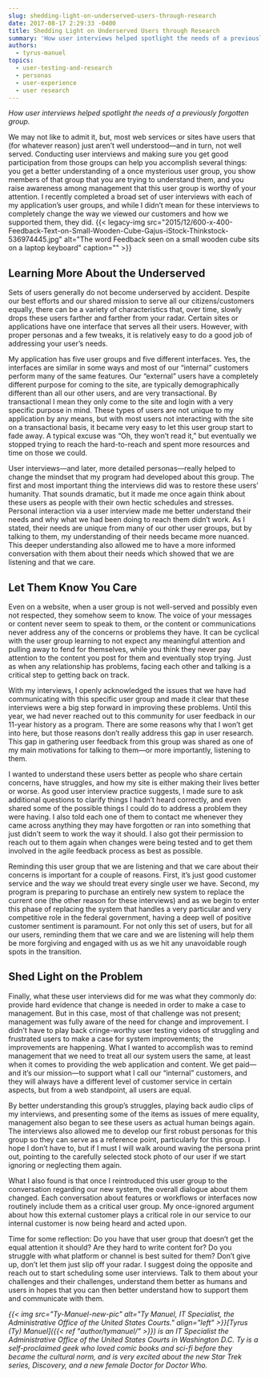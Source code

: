 ```yaml
---
slug: shedding-light-on-underserved-users-through-research
date: 2017-08-17 2:29:33 -0400
title: Shedding Light on Underserved Users through Research
summary: 'How user interviews helped spotlight the needs of a previously forgotten group.  We may not like to admit it, but, most web services or sites have users that (for whatever reason) just aren’t well understood&mdash;and in turn, not well served. Conducting user interviews and making sure you get good participation from those groups can help'
authors:
  - tyrus-manuel
topics:
  - user-testing-and-research
  - personas
  - user-experience
  - user research
---
```


_How user interviews helped spotlight the needs of a previously forgotten group._

We may not like to admit it, but, most web services or sites have users that (for whatever reason) just aren’t well understood—and in turn, not well served. Conducting user interviews and making sure you get good participation from those groups can help you accomplish several things: you get a better understanding of a once mysterious user group, you show members of that group that you are trying to understand them, and you raise awareness among management that this user group is worthy of your attention. I recently completed a broad set of user interviews with each of my application’s user groups, and while I didn’t mean for these interviews to completely change the way we viewed our customers and how we supported them, they did. {{< legacy-img src="2015/12/600-x-400-Feedback-Text-on-Small-Wooden-Cube-Gajus-iStock-Thinkstock-536974445.jpg" alt="The word Feedback seen on a small wooden cube sits on a laptop keyboard" caption="" >}}

## Learning More About the Underserved

Sets of users generally do not become underserved by accident. Despite our best efforts and our shared mission to serve all our citizens/customers equally, there can be a variety of characteristics that, over time, slowly drops these users farther and farther from your radar. Certain sites or applications have one interface that serves all their users. However, with proper personas and a few tweaks, it is relatively easy to do a good job of addressing your user’s needs.

My application has five user groups and five different interfaces. Yes, the interfaces are similar in some ways and most of our “internal” customers perform many of the same features. Our “external” users have a completely different purpose for coming to the site, are typically demographically different than all our other users, and are very transactional. By transactional I mean they only come to the site and login with a very specific purpose in mind. These types of users are not unique to my application by any means, but with most users not interacting with the site on a transactional basis, it became very easy to let this user group start to fade away. A typical excuse was “Oh, they won’t read it,” but eventually we stopped trying to reach the hard-to-reach and spent more resources and time on those we could.

User interviews—and later, more detailed personas—really helped to change the mindset that my program had developed about this group. The first and most important thing the interviews did was to restore these users’ humanity. That sounds dramatic, but it made me once again think about these users as people with their own hectic schedules and stresses. Personal interaction via a user interview made me better understand their needs and why what we had been doing to reach them didn’t work. As I stated, their needs are unique from many of our other user groups, but by talking to them, my understanding of their needs became more nuanced. This deeper understanding also allowed me to have a more informed conversation with them about their needs which showed that we are listening and that we care.

## Let Them Know You Care

Even on a website, when a user group is not well-served and possibly even not respected, they somehow seem to know. The voice of your messages or content never seem to speak to them, or the content or communications never address any of the concerns or problems they have. It can be cyclical with the user group learning to not expect any meaningful attention and pulling away to fend for themselves, while you think they never pay attention to the content you post for them and eventually stop trying. Just as when any relationship has problems, facing each other and talking is a critical step to getting back on track.

With my interviews, I openly acknowledged the issues that we have had communicating with this specific user group and made it clear that these interviews were a big step forward in improving these problems. Until this year, we had never reached out to this community for user feedback in our 11-year history as a program. There are some reasons why that I won’t get into here, but those reasons don’t really address this gap in user research. This gap in gathering user feedback from this group was shared as one of my main motivations for talking to them—or more importantly, listening to them.

I wanted to understand these users better as people who share certain concerns, have struggles, and how my site is either making their lives better or worse. As good user interview practice suggests, I made sure to ask additional questions to clarify things I hadn’t heard correctly, and even shared some of the possible things I could do to address a problem they were having. I also told each one of them to contact me whenever they came across anything they may have forgotten or ran into something that just didn’t seem to work the way it should. I also got their permission to reach out to them again when changes were being tested and to get them involved in the agile feedback process as best as possible.

Reminding this user group that we are listening and that we care about their concerns is important for a couple of reasons. First, it’s just good customer service and the way we should treat every single user we have. Second, my program is preparing to purchase an entirely new system to replace the current one (the other reason for these interviews) and as we begin to enter this phase of replacing the system that handles a very particular and very competitive role in the federal government, having a deep well of positive customer sentiment is paramount. For not only this set of users, but for all our users, reminding them that we care and we are listening will help them be more forgiving and engaged with us as we hit any unavoidable rough spots in the transition.

## Shed Light on the Problem

Finally, what these user interviews did for me was what they commonly do: provide hard evidence that change is needed in order to make a case to management. But in this case, most of that challenge was not present; management was fully aware of the need for change and improvement. I didn’t have to play back cringe-worthy user testing videos of struggling and frustrated users to make a case for system improvements; the improvements are happening. What I wanted to accomplish was to remind management that we need to treat all our system users the same, at least when it comes to providing the web application and content. We get paid—and it’s our mission—to support what I call our “internal” customers, and they will always have a different level of customer service in certain aspects, but from a web standpoint, all users are equal.

By better understanding this group’s struggles, playing back audio clips of my interviews, and presenting some of the items as issues of mere equality, management also began to see these users as actual human beings again. The interviews also allowed me to develop our first robust personas for this group so they can serve as a reference point, particularly for this group. I hope I don’t have to, but if I must I will walk around waving the persona print out, pointing to the carefully selected stock photo of our user if we start ignoring or neglecting them again.

What I also found is that once I reintroduced this user group to the conversation regarding our new system, the overall dialogue about them changed. Each conversation about features or workflows or interfaces now routinely include them as a critical user group. My once-ignored argument about how this external customer plays a critical role in our service to our internal customer is now being heard and acted upon.

Time for some reflection: Do you have that user group that doesn’t get the equal attention it should? Are they hard to write content for? Do you struggle with what platform or channel is best suited for them? Don’t give up, don’t let them just slip off your radar. I suggest doing the opposite and reach out to start scheduling some user interviews. Talk to them about your challenges and their challenges, understand them better as humans and users in hopes that you can then better understand how to support them and communicate with them.

_{{< img src="Ty-Manuel-new-pic" alt="Ty Manuel, IT Specialist, the Administrative Office of the United States Courts." align="left" >}}[Tyrus (Ty) Manuel]({{< ref "author/tymanuel/" >}}) is an IT Specialist  the Administrative Office of the United States Courts in Washington D.C. Ty is a self-proclaimed geek who loved comic books and sci-fi before they became the cultural norm, and is very excited about the new Star Trek series, Discovery, and a new female Doctor for Doctor Who._
